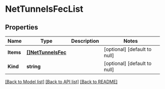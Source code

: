 # NetTunnelsFecList

## Properties
Name | Type | Description | Notes
------------ | ------------- | ------------- | -------------
**Items** | [**[]NetTunnelsFec**](net_tunnels_fec.md) |  | [optional] [default to null]
**Kind** | **string** |  | [optional] [default to null]

[[Back to Model list]](../README.md#documentation-for-models) [[Back to API list]](../README.md#documentation-for-api-endpoints) [[Back to README]](../README.md)


